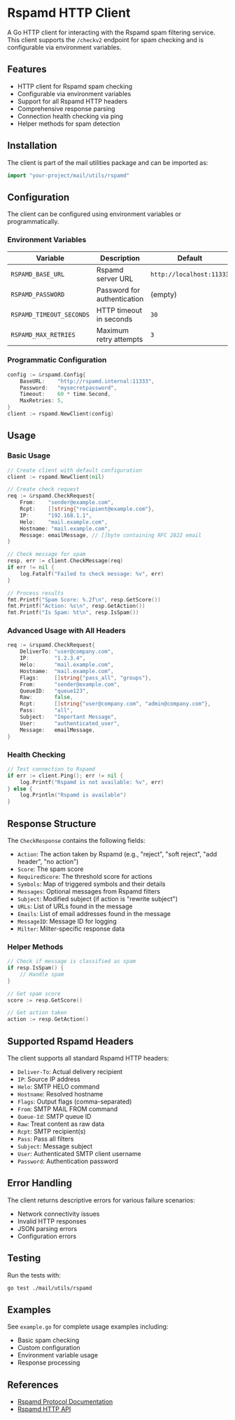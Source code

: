 # Rspamd HTTP Client

A Go HTTP client for interacting with the Rspamd spam filtering service. This client supports the `/checkv2` endpoint for spam checking and is configurable via environment variables.

## Features

- HTTP client for Rspamd spam checking
- Configurable via environment variables
- Support for all Rspamd HTTP headers
- Comprehensive response parsing
- Connection health checking via ping
- Helper methods for spam detection

## Installation

The client is part of the mail utilities package and can be imported as:

```go
import "your-project/mail/utils/rspamd"
```

## Configuration

The client can be configured using environment variables or programmatically.

### Environment Variables

| Variable | Description | Default |
|----------|-------------|---------|
| `RSPAMD_BASE_URL` | Rspamd server URL | `http://localhost:11333` |
| `RSPAMD_PASSWORD` | Password for authentication | (empty) |
| `RSPAMD_TIMEOUT_SECONDS` | HTTP timeout in seconds | `30` |
| `RSPAMD_MAX_RETRIES` | Maximum retry attempts | `3` |

### Programmatic Configuration

```go
config := &rspamd.Config{
    BaseURL:    "http://rspamd.internal:11333",
    Password:   "mysecretpassword",
    Timeout:    60 * time.Second,
    MaxRetries: 5,
}
client := rspamd.NewClient(config)
```

## Usage

### Basic Usage

```go
// Create client with default configuration
client := rspamd.NewClient(nil)

// Create check request
req := &rspamd.CheckRequest{
    From:    "sender@example.com",
    Rcpt:    []string{"recipient@example.com"},
    IP:      "192.168.1.1",
    Helo:    "mail.example.com",
    Hostname: "mail.example.com",
    Message: emailMessage, // []byte containing RFC 2822 email
}

// Check message for spam
resp, err := client.CheckMessage(req)
if err != nil {
    log.Fatalf("Failed to check message: %v", err)
}

// Process results
fmt.Printf("Spam Score: %.2f\n", resp.GetScore())
fmt.Printf("Action: %s\n", resp.GetAction())
fmt.Printf("Is Spam: %t\n", resp.IsSpam())
```

### Advanced Usage with All Headers

```go
req := &rspamd.CheckRequest{
    DeliverTo: "user@company.com",
    IP:        "1.2.3.4",
    Helo:      "mail.example.com",
    Hostname:  "mail.example.com",
    Flags:     []string{"pass_all", "groups"},
    From:      "sender@example.com",
    QueueID:   "queue123",
    Raw:       false,
    Rcpt:      []string{"user@company.com", "admin@company.com"},
    Pass:      "all",
    Subject:   "Important Message",
    User:      "authenticated_user",
    Message:   emailMessage,
}
```

### Health Checking

```go
// Test connection to Rspamd
if err := client.Ping(); err != nil {
    log.Printf("Rspamd is not available: %v", err)
} else {
    log.Println("Rspamd is available")
}
```

## Response Structure

The `CheckResponse` contains the following fields:

- `Action`: The action taken by Rspamd (e.g., "reject", "soft reject", "add header", "no action")
- `Score`: The spam score
- `RequiredScore`: The threshold score for actions
- `Symbols`: Map of triggered symbols and their details
- `Messages`: Optional messages from Rspamd filters
- `Subject`: Modified subject (if action is "rewrite subject")
- `URLs`: List of URLs found in the message
- `Emails`: List of email addresses found in the message
- `MessageID`: Message ID for logging
- `Milter`: Milter-specific response data

### Helper Methods

```go
// Check if message is classified as spam
if resp.IsSpam() {
    // Handle spam
}

// Get spam score
score := resp.GetScore()

// Get action taken
action := resp.GetAction()
```

## Supported Rspamd Headers

The client supports all standard Rspamd HTTP headers:

- `Deliver-To`: Actual delivery recipient
- `IP`: Source IP address
- `Helo`: SMTP HELO command
- `Hostname`: Resolved hostname
- `Flags`: Output flags (comma-separated)
- `From`: SMTP MAIL FROM command
- `Queue-Id`: SMTP queue ID
- `Raw`: Treat content as raw data
- `Rcpt`: SMTP recipient(s)
- `Pass`: Pass all filters
- `Subject`: Message subject
- `User`: Authenticated SMTP client username
- `Password`: Authentication password

## Error Handling

The client returns descriptive errors for various failure scenarios:

- Network connectivity issues
- Invalid HTTP responses
- JSON parsing errors
- Configuration errors

## Testing

Run the tests with:

```bash
go test ./mail/utils/rspamd
```

## Examples

See `example.go` for complete usage examples including:

- Basic spam checking
- Custom configuration
- Environment variable usage
- Response processing

## References

- [Rspamd Protocol Documentation](https://docs.rspamd.com/developers/protocol)
- [Rspamd HTTP API](https://docs.rspamd.com/developers/protocol#rspamd-http-request) 